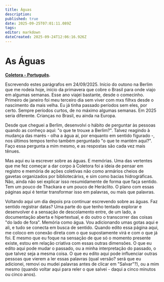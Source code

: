 ```yaml
---
title: Águas
description: 
published: true
date: 2025-09-25T07:01:11.089Z
tags: 
editor: markdown
dateCreated: 2025-09-24T12:06:16.926Z
---
```


# As Águas

**[Coletora - Português](/projetos/coletora/pt).**

Escrevendo estes parágrafos em 24/09/2025. Início do outono na Berlim que me rodeia hoje, início da primavera que cobre o Brasil para onde viajo em algumas semanas. Esse ano viajei bastante, desde o comecinho. Primeiro de janeiro foi meu terceiro dia sem viver com mxs filhxs desde o nascimento da mais velha. Eu já tinha passado períodos sem eles, por certo. Sempre períodos curtos, de no máximo algumas semanas. Em 2025 seria diferente. Crianças no Brasil, eu ainda na Europa.

Desde que cheguei a Berlim, desenvolvi o hábito de perguntar às pessoas quando as conheço aqui: "o que te trouxe a Berlim?". Talvez reagindo à mudança das marés - olha a água aí, por enquanto em sentido figurado -, nos últimos tempos tenho também perguntado "o que te mantém aqui?". Faço essa pergunta a mim mesmo, e as respostas são cada vez mais tênues.

Mas aqui eu ia escrever sobre as águas. E memórias. Uma das vertentes que me fez começar a dar corpo à Coletora foi a ideia de pensar em registro e memória de ações coletivas não como armários cheios de gavetas organizados por bibliotecárixs, e sim como bacias hidrográficas. Não, ainda não sei explicar isso resumidamente de forma que faça sentido. Tem um pouco de Thackara e um pouco de Heráclito. O plano com essas páginas aqui é tentar transformar isso em palavras, ou mais que palavras. 

Voltando aqui um dia depois pra continuar escrevendo sobre as águas. Faz sentido registrar datas? Uma parte do que tenho tentado explorar e desenvolver é a sensação de descolamento entre, de um lado, a documentação aberta e hipertextual, e do outro o transcorrer das coisas "do lado de fora". Memória como água. Vou adicionando umas gotas aqui e ali, e tudo se conecta em busca de sentido. Quando edito essa página aqui, me coloco em conexão direta com o que supostamente virá e com o que já foi. E mesmo que eu foque na sensação de que só o momento presente existe, estou em relação criativa com essas outras dimensões. O que eu edito aqui pode mudar o passado, ou a minha interpretação do passado, o que talvez seja a mesma coisa. O que eu edito aqui pode influenciar outras pessoas que vierem a ler essas palavras (qual versão? será que eu adicionei, removi ou mudei palavras antes de clicar em "Salvar"?), ou a mim mesmo (quando voltar aqui para reler o que salvei - daqui a cinco minutos ou cinco anos). 